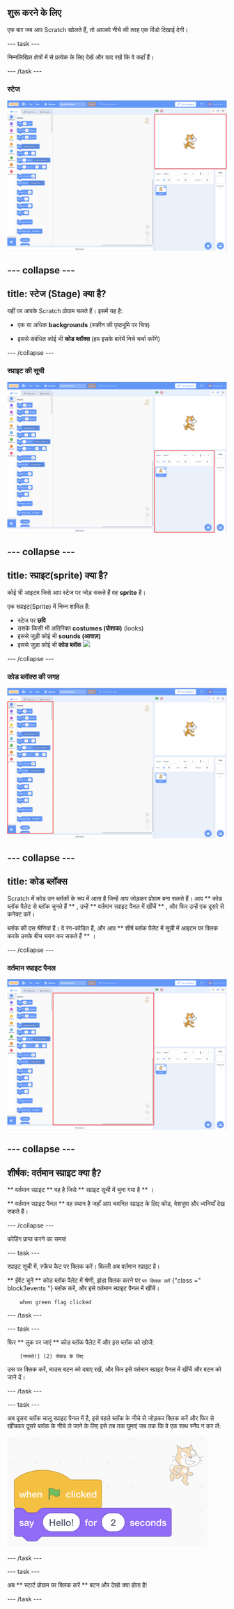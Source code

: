 ## शुरू करने के लिए

एक बार जब आप Scratch खोलते हैं, तो आपको नीचे की तरह एक विंडो दिखाई देगी।

\--- task \---

निम्नलिखित क्षेत्रों में से प्रत्येक के लिए देखें और याद रखें कि वे कहाँ हैं।

\--- /task \---

### स्टेज

![मंच के साथ स्क्रैच विंडो पर प्रकाश डाला गया](images/hlStage.png)

## \--- collapse \---

## title: स्टेज (Stage) क्या है?

यहीं पर आपके Scratch प्रोग्राम चलते हैं। इसमें यह है:

* एक या अधिक **backgrounds** \(स्क्रीन की पृष्ठभूमि पर चित्र\)

* इससे संबंधित कोई भी **कोड ब्लॉक्स** (हम इसके बारेमें निचे चर्चा करेंगे)

\--- /collapse \---

### स्प्राइट की सूची

![स्प्राइट सूची के साथ विंडो स्क्रैच करें](images/hlSpriteList.png)

## \--- collapse \---

## title: स्प्राइट(sprite) क्या है?

कोई भी आइटम जिसे आप स्टेज पर जोड़ सकते हैं वह **sprite** है।

एक स्प्राइट(Sprite) में निम्न शामिल हैं:

* स्टेज पर **छवि**
* उसके किसी भी अतिरिक्त **costumes (पोशाक)** \(looks\)
* इससे जुड़ी कोई भी **sounds (आवाज़)**
* इससे जुड़ा कोई भी **कोड ब्लॉक** ![](images/setup2.png)

\--- /collapse \---

### कोड ब्लॉक्स की जगह

![ब्लॉक फूस के साथ स्क्रैच विंडो पर प्रकाश डाला गया](images/hlBlocksPalette.png)

## \--- collapse \---

## title: कोड ब्लॉक्स

Scratch में कोड उन ब्लॉकों के रूप में आता है जिन्हें आप जोड़कर प्रोग्राम बना सकते हैं। आप ** कोड ब्लॉक पैलेट से ब्लॉक चुनते हैं ** , उन्हें ** वर्तमान स्प्राइट पैनल में खींचें ** , और फिर उन्हें एक दूसरे से कनेक्ट करें।

ब्लॉक की दस श्रेणियां हैं। वे रंग-कोडित हैं, और आप ** शीर्ष ब्लॉक पैलेट में सूची में आइटम पर क्लिक करके उनके बीच चयन कर सकते हैं ** ।

\--- /collapse \---

### वर्तमान स्प्राइट पैनल

![वर्तमान स्प्राइट पैनल के साथ स्क्रैच विंडो पर प्रकाश डाला गया](images/hlCurrentSpritePanel.png)

## \--- collapse \---

## शीर्षक: वर्तमान स्प्राइट क्या है?

** वर्तमान स्प्राइट ** वह है जिसे ** स्प्राइट सूची में चुना गया है ** ।

** वर्तमान स्प्राइट पैनल ** वह स्थान है जहाँ आप चयनित स्प्राइट के लिए कोड, वेशभूषा और ध्वनियाँ देख सकते हैं।

\--- /collapse \---

कोडिंग प्राप्त करने का समय!

\--- task \---

स्प्राइट सूची में, स्क्रैच कैट पर क्लिक करें। बिल्ली अब वर्तमान स्प्राइट है।

** ईवेंट चुनें ** कोड ब्लॉक पैलेट में श्रेणी, झंडा क्लिक करने पर ` पर क्लिक करें ` {"class =" block3events "} ब्लॉक करें, और इसे वर्तमान स्प्राइट पैनल में खींचें।

```blocks3
    when green flag clicked
```

\--- /task \---

\--- task \---

फिर ** लुक पर जाएं ** कोड ब्लॉक पैलेट में और इस ब्लॉक को खोजें:

```blocks3
    [नमस्ते!] (2) सेकंड के लिए
```

उस पर क्लिक करें, माउस बटन को दबाए रखें, और फिर इसे वर्तमान स्प्राइट पैनल में खींचें और बटन को जाने दें।

\--- /task \---

\--- task \---

अब दूसरा ब्लॉक चालू स्प्राइट पैनल में है, इसे पहले ब्लॉक के नीचे से जोड़कर क्लिक करें और फिर से खींचकर दूसरे ब्लॉक के नीचे ले जाने के लिए इसे तब तक घुमाएं जब तक कि वे एक साथ स्नैप न कर लें:

![](images/setup3.png)

\--- /task \---

\--- task \---

अब ** स्टार्ट प्रोग्राम पर क्लिक करें ** बटन और देखो क्या होता है!

\--- /task \---